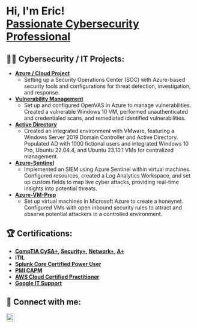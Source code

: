 <h1>Hi, I'm Eric! <br/> <a href="https://www.linkedin.com/in/eric-quang/"> Passionate Cybersecurity Professional</a>

<h2>👨‍💻 Cybersecurity / IT Projects:</h2>

- <b>[Azure / Cloud Project](https://github.com/EricJr69/Azure-SOC-Honeynet)</b>
  - Setting up a Security Operations Center (SOC) with Azure-based security tools and configurations for threat detection, investigation, and response.
- <b>[Vulnerability Management](https://github.com/EricJr69/Vulnerability-Management)</b>
  - Set up and configured OpenVAS in Azure to manage vulnerabilities. Created a vulnerable Windows 10 VM, performed unauthenticated and credentialed scans, and remediated identified vulnerabilities.
- <b>[Active Directory](https://github.com/EricJr69/Active-Directory)</b>
  - Created an integrated environment with VMware, featuring a Windows Server 2019 Domain Controller and Active Directory. Populated AD with 1000 fictional users and integrated Windows 10 Pro, Ubuntu 22.04.4, and Ubuntu 23.10.1 VMs for centralized management.
- <b>[Azure-Sentinel](https://github.com/EricJr69/Azure-Sentinel)</b>
  - Implemented an SIEM using Azure Sentinel within virtual machines. Configured resources, created a Log Analytics Workspace, and set up custom fields to map live cyber attacks, providing real-time insights into potential threats.
- <b>[Azure-VM-Prep](https://github.com/EricJr69/Azure-VM-Prep)</b>
  - Set up virtual machines in Microsoft Azure to create a honeynet. Configured VMs with open inbound security rules to attract and observe potential attackers in a controlled environment.

<h2>🏆 Certifications:</h2>

- <b>[CompTIA CySA+](https://www.credly.com/badges/9aacb1af-7af8-460c-91ae-0637b0d3ec97/public_url), [Security+](https://www.credly.com/earner/earned/badge/40997b1d-3906-4b8b-82b3-33766a867c60/public_url), [Network+](https://www.credly.com/earner/earned/badge/fa50d266-0820-42c1-8c6a-94c1422797ed/public_url), [A+](https://www.credly.com/earner/earned/badge/eff193c7-9550-44b4-bee6-60ca7fbf267f/public_url)</b>
- <b>ITIL</b>
- <b>[Splunk Core Certified Power User](https://www.credly.com/earner/earned/badge/9ab3e790-9d88-4a37-9ff8-ceceff98b2c9/public_url)</b>
- <b>[PMI CAPM](https://www.credly.com/earner/earned/badge/e01dd471-a7c4-4c20-8866-82da866e3254/public_url)</b>
- <b>[AWS Cloud Certified Practitioner](https://www.credly.com/earner/earned/badge/669ee1ac-53c2-4cd7-84a1-69cecec88dde/public_url)</b>
- <b>[Google IT Support](https://www.credly.com/badges/ebe439f3-f532-4e7a-8988-048382d6c4bb/linked_in_profile)</b> 

<h2> 🤳 Connect with me:</h2>

[<img align="left" alt="JoshMadakor | LinkedIn" width="22px" src="https://cdn.jsdelivr.net/npm/simple-icons@v3/icons/linkedin.svg" />][linkedin]

[linkedin]: https://linkedin.com/in/eric-quang
